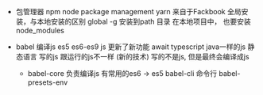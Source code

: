 - 包管理器
  npm node package management
  yarn 来自于Fackbook
  全局安装，与本地安装的区别
  global -g 安装到path 目录
  在本地项目中， 也要安装
  node_modules

- babel 编译js
  es5 es6-es9 
  js 更新了新功能 await
  typescript java一样的js 静态语言
  写的js  跟运行的js不一样 (新的技术)
  写的不是js, 但是最终会编译成js

  - babel-core 负责编译js
    有常用的es6 -> es5 
    babel-cli 命令行
    babel-presets-env